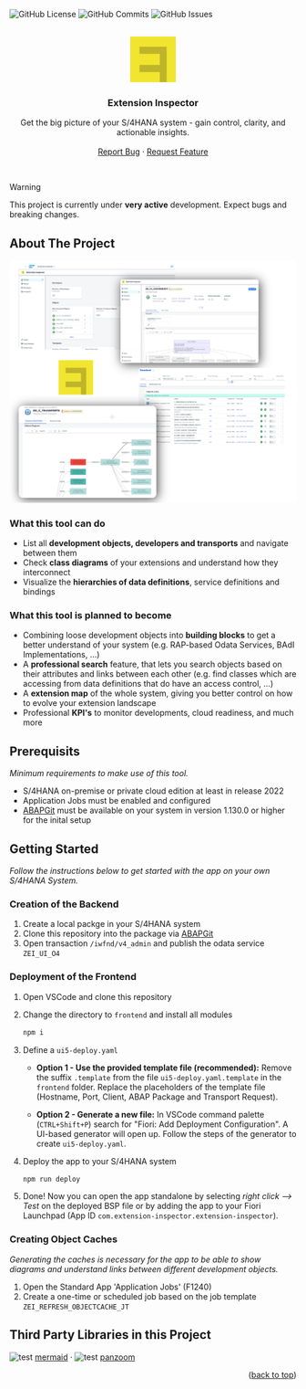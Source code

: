 <a id="readme-top"></a>

![GitHub License](https://img.shields.io/github/license/extension-inspector/extension-inspector?style=for-the-badge)
![GitHub Commits](https://img.shields.io/github/last-commit/extension-inspector/extension-inspector.svg?style=for-the-badge)
![GitHub Issues](https://img.shields.io/github/issues-raw/extension-inspector/extension-inspector.svg?style=for-the-badge)

<br />
<div align="center">
  <a href="https://github.com/othneildrew/Best-README-Template">
    <img src="images/ei-logo.png" alt="Logo" width="80" height="80">
  </a>

  <h3 align="center">Extension Inspector</h3>

  <p align="center">
    Get the big picture of your S/4HANA system - gain control, clarity, and actionable insights.
    <br />
    <br />
    <a href="https://github.com/extension-inspector/extension-inspector/issues/new?labels=bug">Report Bug</a>
    &middot;
    <a href="https://github.com/extension-inspector/extension-inspector/issues/new?labels=enhancement">Request Feature</a>
  </p>
</div>
<br />

> [!WARNING]  
> This project is currently under **very active** development. Expect bugs and breaking changes.


## About The Project
<img src="images/ei-screenshots.png" title="Screenshots">
<br />

### What this tool can do
- List all **development objects, developers and transports** and navigate between them
- Check **class diagrams** of your extensions and understand how they interconnect
- Visualize the **hierarchies of data definitions**, service definitions and bindings

### What this tool is planned to become
- Combining loose development objects into **building blocks** to get a better understand of your system (e.g. RAP-based Odata Services, BAdI Implementations, ...)
- A **professional search** feature, that lets you search objects based on their attributes and links between each other (e.g. find classes which are accessing from data definitions that do have an access control, ...)
- A **extension map** of the whole system, giving you better control on how to evolve your extension landscape
- Professional **KPI's** to monitor developments, cloud readiness, and much more


## Prerequisits
_Minimum requirements to make use of this tool._
- S/4HANA on-premise or private cloud edition at least in release 2022
- Application Jobs must be enabled and configured
- [ABAPGit](https://github.com/abapGit/abapGit) must be available on your system in version 1.130.0 or higher for the inital setup


## Getting Started
_Follow the instructions below to get started with the app on your own S/4HANA System._

### Creation of the Backend
1. Create a local packge in your S/4HANA system
2. Clone this repository into the package via [ABAPGit](https://github.com/abapGit/abapGit)
3. Open transaction `/iwfnd/v4_admin` and publish the odata service `ZEI_UI_O4`

### Deployment of the Frontend
1. Open VSCode and clone this repository
2. Change the directory to `frontend` and install all modules

   ```sh
   npm i
   ```
3. Define a `ui5-deploy.yaml`
   - **Option 1 - Use the provided template file (recommended):**
   Remove the suffix `.template` from the file `ui5-deploy.yaml.template` in the `frontend` folder.
   Replace the placeholders of the template file (Hostname, Port, Client, ABAP Package and Transport Request).

   - **Option 2 - Generate a new file:**
   In VSCode command palette (`CTRL+Shift+P`) search for "Fiori: Add Deployment Configuration".
   A UI-based generator will open up. Follow the steps of the generator to create `ui5-deploy.yaml`.
4. Deploy the app to your S/4HANA system

   ```sh
   npm run deploy
   ```
   
5. Done! Now you can open the app standalone by selecting _right click --> Test_ on the deployed BSP file or by adding the app to your Fiori Launchpad (App ID `com.extension-inspector.extension-inspector`).

### Creating Object Caches
_Generating the caches is necessary for the app to be able to show diagrams and understand links between different development objects._
1. Open the Standard App 'Application Jobs' (F1240)
2. Create a one-time or scheduled job based on the job template `ZEI_REFRESH_OBJECTCACHE_JT`


## Third Party Libraries in this Project

![test](https://avatars.githubusercontent.com/u/57169982?s=15&v=4) [mermaid](https://github.com/mermaid-js/mermaid)
&middot;
![test](https://avatars.githubusercontent.com/u/225407?s=15&v=4) [panzoom](https://github.com/anvaka/panzoom)

<p align="right">(<a href="#readme-top">back to top</a>)</p>
